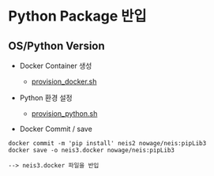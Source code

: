 # Python Package 반입
## OS/Python Version
* Docker Container 생성
  - [provision_docker.sh](https://github.com/Finfra/AiNeis/blob/master/provisionsing/sbp/provision_docker.sh)
* Python 환경 설정
  - [provision_python.sh](https://github.com/Finfra/AiNeis/blob/master/provisionsing/sbp/provision_python.sh)

* Docker Commit / save
```
docker commit -m 'pip install' neis2 nowage/neis:pipLib3
docker save -o neis3.docker nowage/neis:pipLib3
```
    --> neis3.docker 파일을 반입








